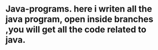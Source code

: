 # Java-programs. here i writen all the java program, open inside branches ,you will get all the code related to java.
